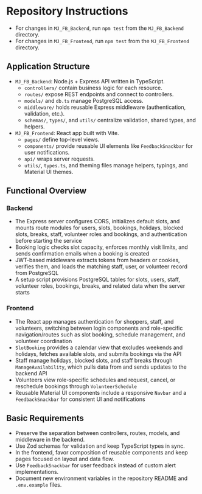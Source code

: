 # Repository Instructions

- For changes in `MJ_FB_Backend`, run `npm test` from the `MJ_FB_Backend` directory.
- For changes in `MJ_FB_Frontend`, run `npm test` from the `MJ_FB_Frontend` directory.

## Application Structure
- `MJ_FB_Backend`: Node.js + Express API written in TypeScript.
  - `controllers/` contain business logic for each resource.
  - `routes/` expose REST endpoints and connect to controllers.
  - `models/` and `db.ts` manage PostgreSQL access.
  - `middleware/` holds reusable Express middleware (authentication, validation, etc.).
  - `schemas/`, `types/`, and `utils/` centralize validation, shared types, and helpers.
- `MJ_FB_Frontend`: React app built with Vite.
  - `pages/` define top-level views.
  - `components/` provide reusable UI elements like `FeedbackSnackbar` for user notifications.
  - `api/` wraps server requests.
  - `utils/`, `types.ts`, and theming files manage helpers, typings, and Material UI themes.

## Functional Overview
### Backend
- The Express server configures CORS, initializes default slots, and mounts route modules for users, slots, bookings, holidays, blocked slots, breaks, staff, volunteer roles and bookings, and authentication before starting the service
- Booking logic checks slot capacity, enforces monthly visit limits, and sends confirmation emails when a booking is created
- JWT-based middleware extracts tokens from headers or cookies, verifies them, and loads the matching staff, user, or volunteer record from PostgreSQL
- A setup script provisions PostgreSQL tables for slots, users, staff, volunteer roles, bookings, breaks, and related data when the server starts

### Frontend
- The React app manages authentication for shoppers, staff, and volunteers, switching between login components and role-specific navigation/routes such as slot booking, schedule management, and volunteer coordination
- `SlotBooking` provides a calendar view that excludes weekends and holidays, fetches available slots, and submits bookings via the API
- Staff manage holidays, blocked slots, and staff breaks through `ManageAvailability`, which pulls data from and sends updates to the backend API
- Volunteers view role-specific schedules and request, cancel, or reschedule bookings through `VolunteerSchedule`
- Reusable Material UI components include a responsive `Navbar` and a `FeedbackSnackbar` for consistent UI and notifications

## Basic Requirements
- Preserve the separation between controllers, routes, models, and middleware in the backend.
- Use Zod schemas for validation and keep TypeScript types in sync.
- In the frontend, favor composition of reusable components and keep pages focused on layout and data flow.
- Use `FeedbackSnackbar` for user feedback instead of custom alert implementations.
- Document new environment variables in the repository README and `.env.example` files.
